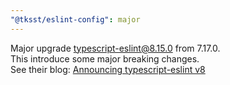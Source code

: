 ```yaml
---
"@tksst/eslint-config": major
---
```


Major upgrade typescript-eslint@8.15.0 from 7.17.0.  
This introduce some major breaking changes.  
See their blog: [Announcing typescript-eslint v8](https://main--typescript-eslint.netlify.app/blog/announcing-typescript-eslint-v8/)
